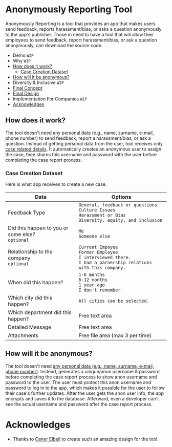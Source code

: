 # Anonymously Reporting Tool
Anonymously Reporting is a tool that provides an app that makes users send feedback, reports harassment/bias, or asks a question anonymously to the app's publisher. Those in need to have a tool that will allow their employees to send feedback, report harassment/bias, or ask a question anonymously, can download the source code. 

<!-- [If you want to get more information about the implementation click here.](#implementation-for-companies "If you want to get more information about the implementation click here.") -->

* Demo `WIP`
* Why `WIP`
* [How does it work?](#how-does-it-work "How does it work?")
	* [Case Creation Dataset](#case-creation-dataset "Case Creation Dataset")
* [How will it be anonymous?](#how-will-it-be-anonymous "How will it be anonymous?")
* Diversity & Inclusive `WIP`
* [Final Concept](https://miro.com/app/board/o9J_lW60VQs=/ "Full Concept")
* [Final Design](https://www.figma.com/file/TquNrHQ9d4TlC0z6DWeGbO/Untitled?node-id=13%3A159 "Full Design")
* Implementation For Companies `WIP`
* [Acknowledges](#acknowledges "Acknowledges")

## How does it work?
The tool doesn't need any personal data (e.g., name, surname, e-mail, phone number) to send feedback, report a harassment/bias, or ask a question. Instead of getting personal data from the user, tool receives only [case related details](#case-creation-dataset "Case Creation Dataset"). It automatically creates an anonymous user to assign the case, then shares this username and password with the user before completing the case report process.

### Case Creation Dataset
Here is what app receives to create a new case.

| Data | Options |
| ------------ | ------------ |
| Feedback Type | `General, feedback or questions` <br> `Culture Issues` <br>`Harassment or Bias`<br> `Diversity, equity, and inclusion` |
| Did this happen to you or some else? <br> `optional` | `Me` <br> `Someone else` |
| Relationship to the company <br> `optional` | `Current Empoyee` <br> `Former Employee` <br> `I interviewed there.` <br> `I had a parnership relations with this company.` |
| When did this happen? | `1-6 months` <br> `6-12 months` <br> `1 year ago`  <br> `I don't remember`  |
| Which city did this happen?  | `All cities can be selected.` |
| Which department did this happen? | Free text area |
| Detailed Message | Free text area  |
| Attachments | Free file area (max 3 per time)  |

## How will it be anonymous?
The tool doesn't need [any personal data (e.g., name, surname, e-mail, phone number)](#how-does-it-work "How does it work?"). Instead, generates a unique/anon username & password before completing the case report process to show anon username and password to the user. The user must protect this anon username and password to log in to the app, which makes it possible for the user to follow their case's further updates. After the user gets the anon user info, the app encrypts and saves it to the database. Afterward, even a developer can't see the actual username and password after the case report process. 

# Acknowledges
* Thanks to [Caner Elbeli](https://www.linkedin.com/in/caner-elbeli-87440819a/ "Caner Elbeli") to create such an amazing design for the tool.

